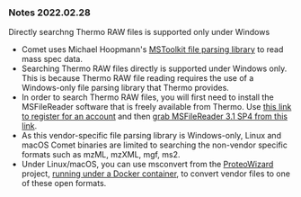 ### Notes 2022.02.28

Directly searchng Thermo RAW files is supported only under Windows

- Comet uses Michael Hoopmann's [MSToolkit file parsing library](https://github.com/mhoopmann/mstoolkit)
to read mass spec data.
- Searching Thermo RAW files directly is supported under Windows only. This is
because Thermo RAW file reading requires the use of a Windows-only file parsing
library that Thermo provides.
- In order to search Thermo RAW files, you will first need to install
the MSFileReader software that is freely available from Thermo.
Use [this link to register for an account](https://thermo.flexnetoperations.com/control/thmo/login)
and then [grab MSFileReader 3.1 SP4 from this link](https://thermo.flexnetoperations.com/control/thmo/download?element=8554997).
- As this vendor-specific file parsing library is Windows-only, Linux
and macOS Comet binaries are limited to searching the non-vendor specific
formats such as mzML, mzXML, mgf, ms2.
- Under Linux/macOS, you can use msconvert from the [ProteoWizard](https://proteowizard.sourceforge.io/) project,
[running under a Docker container](https://hub.docker.com/r/chambm/pwiz-skyline-i-agree-to-the-vendor-licenses),
to convert vendor files to one of these open formats.

